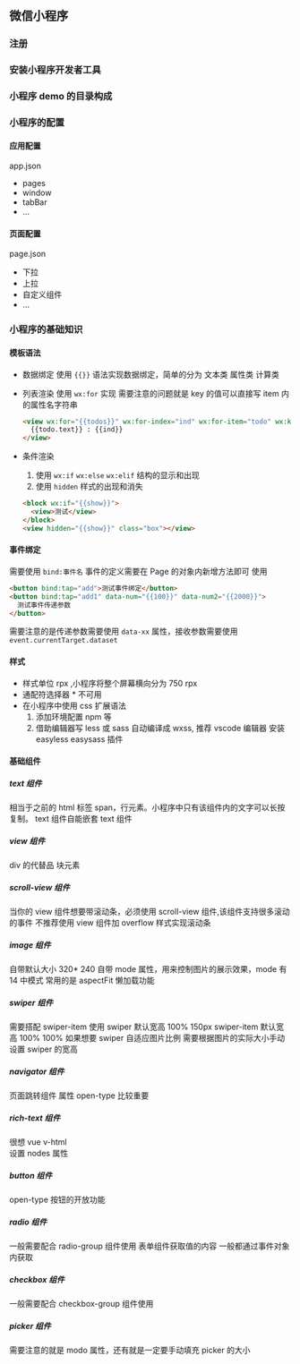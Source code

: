 ## 微信小程序

### 注册

### 安装小程序开发者工具

### 小程序 demo 的目录构成

### 小程序的配置

#### 应用配置

app.json

- pages
- window
- tabBar
- ...

#### 页面配置

page.json

- 下拉
- 上拉
- 自定义组件
- ...

### 小程序的基础知识

#### 模板语法

- 数据绑定
  使用 `{{}}` 语法实现数据绑定，简单的分为 文本类 属性类 计算类

- 列表渲染
  使用 `wx:for` 实现
  需要注意的问题就是 key 的值可以直接写 item 内的属性名字符串

  ```html
  <view wx:for="{{todos}}" wx:for-index="ind" wx:for-item="todo" wx:key="id">
    {{todo.text}} : {{ind}}
  </view>
  ```

- 条件渲染
  1. 使用 `wx:if` `wx:else` `wx:elif` 结构的显示和出现
  2. 使用 `hidden` 样式的出现和消失
  ```html
  <block wx:if="{{show}}">
    <view>测试</view>
  </block>
  <view hidden="{{show}}" class="box"></view>
  ```

#### 事件绑定

需要使用 `bind:事件名`
事件的定义需要在 Page 的对象内新增方法即可
使用

```html
<button bind:tap="add">测试事件绑定</button>
<button bind:tap="add1" data-num="{{100}}" data-num2="{{2000}}">
  测试事件传递参数
</button>
```

需要注意的是传递参数需要使用 `data-xx` 属性，接收参数需要使用 `event.currentTarget.dataset`

#### 样式

- 样式单位 rpx ,小程序将整个屏幕横向分为 750 rpx
- 通配符选择器 \* 不可用
- 在小程序中使用 css 扩展语法
  1. 添加环境配置 npm 等
  2. 借助编辑器写 less 或 sass 自动编译成 wxss, 推荐 vscode 编辑器 安装 easyless easysass 插件

#### 基础组件

##### text 组件

相当于之前的 html 标签 span，行元素。小程序中只有该组件内的文字可以长按复制。
text 组件自能嵌套 text 组件

##### view 组件

div 的代替品 块元素

##### scroll-view 组件

当你的 view 组件想要带滚动条，必须使用 scroll-view 组件,该组件支持很多滚动的事件
不推荐使用 view 组件加 overflow 样式实现滚动条

##### image 组件

自带默认大小 320\* 240
自带 mode 属性，用来控制图片的展示效果，mode 有 14 中模式 常用的是 aspectFit
懒加载功能

##### swiper 组件

需要搭配 swiper-item 使用
swiper 默认宽高 100% 150px
swiper-item 默认宽高 100% 100%
如果想要 swiper 自适应图片比例 需要根据图片的实际大小手动设置 swiper 的宽高

##### navigator 组件

页面跳转组件
属性 open-type 比较重要

##### rich-text 组件

很想 vue v-html  
设置 nodes 属性

##### button 组件

open-type 按钮的开放功能

##### radio 组件

一般需要配合 radio-group 组件使用
表单组件获取值的内容 一般都通过事件对象内获取

##### checkbox 组件

一般需要配合 checkbox-group 组件使用

##### picker 组件

需要注意的就是 modo 属性，还有就是一定要手动填充 picker 的大小
